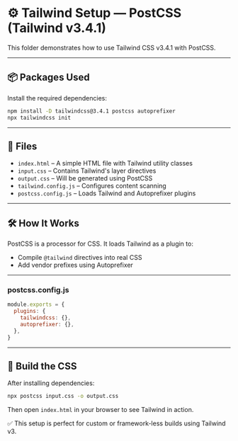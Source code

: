 # ⚙️ Tailwind Setup — PostCSS (Tailwind v3.4.1)

This folder demonstrates how to use Tailwind CSS v3.4.1 with PostCSS.

---

## 📦 Packages Used

Install the required dependencies:

```bash
npm install -D tailwindcss@3.4.1 postcss autoprefixer
npx tailwindcss init
```

---

## 📁 Files

- `index.html` – A simple HTML file with Tailwind utility classes
- `input.css` – Contains Tailwind's layer directives
- `output.css` – Will be generated using PostCSS
- `tailwind.config.js` – Configures content scanning
- `postcss.config.js` – Loads Tailwind and Autoprefixer plugins

---

## 🛠 How It Works

PostCSS is a processor for CSS. It loads Tailwind as a plugin to:

- Compile `@tailwind` directives into real CSS
- Add vendor prefixes using Autoprefixer

---

### postcss.config.js

```js
module.exports = {
  plugins: {
    tailwindcss: {},
    autoprefixer: {},
  },
}
```

---

## 🚀 Build the CSS

After installing dependencies:

```bash
npx postcss input.css -o output.css
```

Then open `index.html` in your browser to see Tailwind in action.

✅ This setup is perfect for custom or framework-less builds using Tailwind v3.